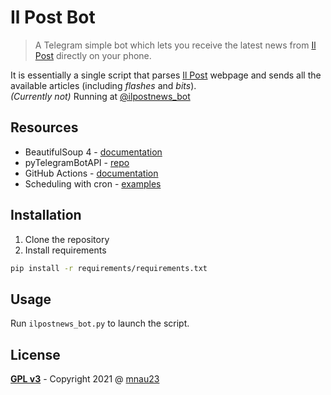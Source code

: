 # Il Post Bot

> A Telegram simple bot which lets you receive the latest news
> from [Il Post](https://www.ilpost.it/) directly on your phone.

It is essentially a single script that parses [Il Post](https://www.ilpost.it/)
webpage and sends all the available articles (including *flashes* and *bits*). <br/>
*(Currently not)* Running at [@ilpostnews_bot](https://t.me/ilpostnews_bot)


## Resources

- BeautifulSoup 4 - [documentation](https://www.crummy.com/software/BeautifulSoup/bs4/doc/)
- pyTelegramBotAPI - [repo](https://github.com/eternnoir/pyTelegramBotAPI)
- GitHub Actions - [documentation](https://docs.github.com/en/actions)
- Scheduling with cron - [examples](https://crontab.guru/examples.html)


## Installation

1. Clone the repository
2. Install requirements
```bash
pip install -r requirements/requirements.txt
```


## Usage
Run ```ilpostnews_bot.py``` to launch the script.


## License

**[GPL v3](https://www.gnu.org/licenses/gpl-3.0)** - Copyright 2021 @
<a href="https://mnau23.github.io/" target="_blank">mnau23</a>
